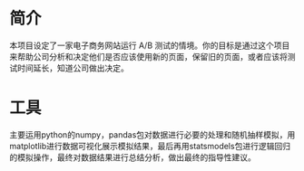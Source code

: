 # 简介
本项目设定了一家电子商务网站运行 A/B 测试的情境。你的目标是通过这个项目来帮助公司分析和决定他们是否应该使用新的页面，保留旧的页面，或者应该将测试时间延长，知道公司做出决定。

# 工具
主要运用python的numpy，pandas包对数据进行必要的处理和随机抽样模拟，用matplotlib进行数据可视化展示模拟结果，最后再用statsmodels包进行逻辑回归的模拟操作，最终对数据结果进行总结分析，做出最终的指导性建议。

